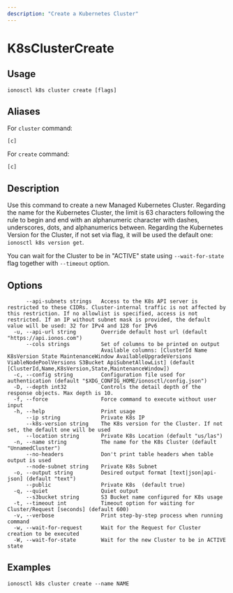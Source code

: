 ```yaml
---
description: "Create a Kubernetes Cluster"
---
```


# K8sClusterCreate

## Usage

```text
ionosctl k8s cluster create [flags]
```

## Aliases

For `cluster` command:

```text
[c]
```

For `create` command:

```text
[c]
```

## Description

Use this command to create a new Managed Kubernetes Cluster. Regarding the name for the Kubernetes Cluster, the limit is 63 characters following the rule to begin and end with an alphanumeric character with dashes, underscores, dots, and alphanumerics between. Regarding the Kubernetes Version for the Cluster, if not set via flag, it will be used the default one: `ionosctl k8s version get`.

You can wait for the Cluster to be in "ACTIVE" state using `--wait-for-state` flag together with `--timeout` option.

## Options

```text
      --api-subnets strings   Access to the K8s API server is restricted to these CIDRs. Cluster-internal traffic is not affected by this restriction. If no allowlist is specified, access is not restricted. If an IP without subnet mask is provided, the default value will be used: 32 for IPv4 and 128 for IPv6
  -u, --api-url string        Override default host url (default "https://api.ionos.com")
      --cols strings          Set of columns to be printed on output 
                              Available columns: [ClusterId Name K8sVersion State MaintenanceWindow AvailableUpgradeVersions ViableNodePoolVersions S3Bucket ApiSubnetAllowList] (default [ClusterId,Name,K8sVersion,State,MaintenanceWindow])
  -c, --config string         Configuration file used for authentication (default "$XDG_CONFIG_HOME/ionosctl/config.json")
  -D, --depth int32           Controls the detail depth of the response objects. Max depth is 10.
  -f, --force                 Force command to execute without user input
  -h, --help                  Print usage
      --ip string             Private K8s IP
      --k8s-version string    The K8s version for the Cluster. If not set, the default one will be used
      --location string       Private K8s Location (default "us/las")
  -n, --name string           The name for the K8s Cluster (default "UnnamedCluster")
      --no-headers            Don't print table headers when table output is used
      --node-subnet string    Private K8s Subnet
  -o, --output string         Desired output format [text|json|api-json] (default "text")
      --public                Private K8s  (default true)
  -q, --quiet                 Quiet output
      --s3bucket string       S3 Bucket name configured for K8s usage
  -t, --timeout int           Timeout option for waiting for Cluster/Request [seconds] (default 600)
  -v, --verbose               Print step-by-step process when running command
  -w, --wait-for-request      Wait for the Request for Cluster creation to be executed
  -W, --wait-for-state        Wait for the new Cluster to be in ACTIVE state
```

## Examples

```text
ionosctl k8s cluster create --name NAME
```

